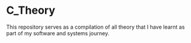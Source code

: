 # C_Theory
This repository serves as a compilation of all theory that I have learnt as part of my software and systems journey.
